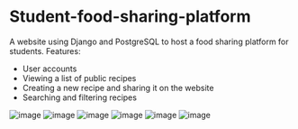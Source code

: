 # Student-food-sharing-platform
A website using Django and PostgreSQL to host a food sharing platform for students.
Features:
- User accounts
- Viewing a list of public recipes
- Creating a new recipe and sharing it on the website
- Searching and filtering recipes

![image](https://user-images.githubusercontent.com/62747334/195128333-554e52d2-2478-4675-82d6-0eba25589b0c.png)
![image](https://user-images.githubusercontent.com/62747334/195128471-da0e5436-c324-441a-973f-17463ea6ef8f.png)
![image](https://user-images.githubusercontent.com/62747334/195128532-a147c529-8ccc-4e20-b0a8-a9912ed86a15.png)
![image](https://user-images.githubusercontent.com/62747334/195128695-6feb717e-9ad3-4948-8a55-2aed7d6b065d.png)
![image](https://user-images.githubusercontent.com/62747334/195128814-aca0bfe8-264e-47e3-899d-f3490142a85b.png)
![image](https://user-images.githubusercontent.com/62747334/195129013-f24be024-c0df-4133-a43c-308d9d2ac91d.png)
